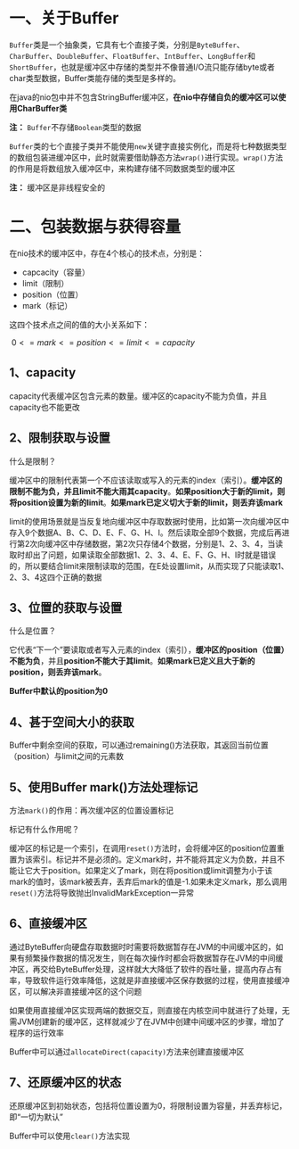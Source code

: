 # 一、关于Buffer

`Buffer`类是一个抽象类，它具有七个直接子类，分别是`ByteBuffer`、`CharBuffer`、`DoubleBuffer`、`FloatBuffer`、`IntBuffer`、`LongBuffer`和`ShortBuffer`，也就是缓冲区中存储的类型并不像普通I/O流只能存储byte或者char类型数据，Buffer类能存储的类型是多样的。

在java的nio包中并不包含StringBuffer缓冲区，**在nio中存储自负的缓冲区可以使用CharBuffer类**

**注：** `Buffer`不存储`Boolean`类型的数据

`Buffer`类的七个直接子类并不能使用`new`关键字直接实例化，而是将七种数据类型的数组包装进缓冲区中，此时就需要借助静态方法`wrap()`进行实现。`wrap()`方法的作用是将数组放入缓冲区中，来构建存储不同数据类型的缓冲区

**注：** 缓冲区是非线程安全的

# 二、包装数据与获得容量

在nio技术的缓冲区中，存在4个核心的技术点，分别是：

- capcacity（容量）
- limit（限制）
- position（位置）
- mark（标记）

这四个技术点之间的值的大小关系如下：

​							$0<=mark<=position<=limit<=capacity$	

## 1、capacity

capacity代表缓冲区包含元素的数量。缓冲区的capacity不能为负值，并且capacity也不能更改

## 2、限制获取与设置

什么是限制？

缓冲区中的限制代表第一个不应该读取或写入的元素的index（索引）。**缓冲区的限制不能为负，并且limit不能大雨其capacity**。**如果position大于新的limit，则将position设置为新的limit**。**如果mark已定义切大于新的limit，则丢弃该mark**

limit的使用场景就是当反复地向缓冲区中存取数据时使用，比如第一次向缓冲区中存入9个数据A、B、C、D、E、F、G、H、I。然后读取全部9个数据，完成后再进行第2次向缓冲区中存储数据，第2次只存储4个数据，分别是1、2、3、4，当读取时却出了问题，如果读取全部数据1、2、3、4、E、F、G、H、I时就是错误的，所以要结合limit来限制读取的范围，在E处设置limit，从而实现了只能读取1、2、3、4这四个正确的数据

## 3、位置的获取与设置

什么是位置？

它代表“下一个”要读取或者写入元素的index（索引），**缓冲区的position（位置）不能为负**，并且**position不能大于其limit**。**如果mark已定义且大于新的position，则丢弃该mark**。

**Buffer中默认的position为0**

## 4、甚于空间大小的获取

Buffer中剩余空间的获取，可以通过remaining()方法获取，其返回当前位置（position）与limit之间的元素数

## 5、使用Buffer mark()方法处理标记

方法`mark()`的作用：再次缓冲区的位置设置标记

标记有什么作用呢？

缓冲区的标记是一个索引，在调用`reset()`方法时，会将缓冲区的position位置重置为该索引。标记并不是必须的。定义mark时，并不能将其定义为负数，并且不能让它大于position。如果定义了mark，则在将position或limit调整为小于该mark的值时，该mark被丢弃，丢弃后mark的值是-1.如果未定义mark，那么调用`reset()`方法将导致抛出InvalidMarkException一异常

## 6、直接缓冲区

通过ByteBuffer向硬盘存取数据时时需要将数据暂存在JVM的中间缓冲区的，如果有频繁操作数据的情况发生，则在每次操作时都会将数据暂存在JVM的中间缓冲区，再交给ByteBuffer处理，这样就大大降低了软件的吞吐量，提高内存占有率，导致软件运行效率降低，这就是非直接缓冲区保存数据的过程，使用直接缓冲区，可以解决非直接缓冲区的这个问题

如果使用直接缓冲区实现两端的数据交互，则直接在内核空间中就进行了处理，无需JVM创建新的缓冲区，这样就减少了在JVM中创建中间缓冲区的步骤，增加了程序的运行效率

Buffer中可以通过`allocateDirect(capacity)`方法来创建直接缓冲区

## 7、还原缓冲区的状态

还原缓冲区到初始状态，包括将位置设置为0，将限制设置为容量，并丢弃标记，即“一切为默认”

Buffer中可以使用`clear()`方法实现

